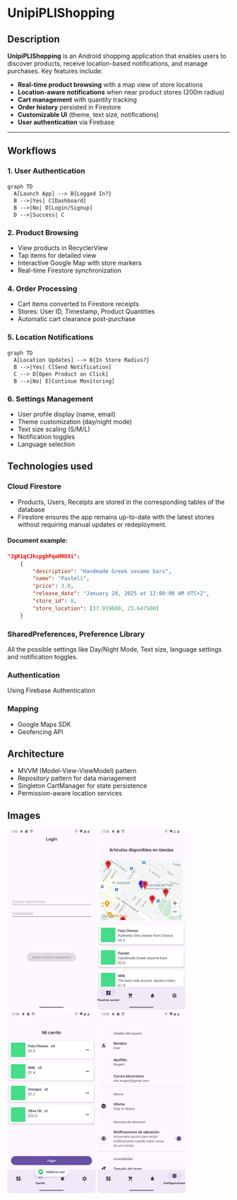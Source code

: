 # UnipiPLIShopping

## Description  
**UnipiPLIShopping** is an Android shopping application that enables users to discover products, receive location-based notifications, and manage purchases. Key features include:  
- **Real-time product browsing** with a map view of store locations  
- **Location-aware notifications** when near product stores (200m radius)  
- **Cart management** with quantity tracking  
- **Order history** persisted in Firestore  
- **Customizable UI** (theme, text size, notifications)  
- **User authentication** via Firebase  

---

## Workflows  

### 1. **User Authentication**  
```mermaid
graph TD
  A[Launch App] --> B{Logged In?}
  B -->|Yes| C[Dashboard]
  B -->|No| D[Login/Signup]
  D -->|Success| C
```
### 2. **Product Browsing**
- View products in RecyclerView
- Tap items for detailed view
- Interactive Google Map with store markers
- Real-time Firestore synchronization

### 4. **Order Processing**
- Cart items converted to Firestore receipts
- Stores: User ID, Timestamp, Product Quantities
- Automatic cart clearance post-purchase

### 5. **Location Notifications**
```mermaid
graph TD
  A[Location Updates] --> B{In Store Radius?}
  B -->|Yes| C[Send Notification]
  C --> D[Open Product on Click]
  B -->|No| E[Continue Monitoring]
```

### 6. **Settings Management**
- User profile display (name, email)
- Theme customization (day/night mode)
- Text size scaling (S/M/L)
- Notification toggles
- Language selection

## Technologies used
### Cloud Firestore
- Products, Users, Receipts are stored in the corresponding tables of the database
- Firestore ensures the app remains up-to-date with the latest stories without requiring manual updates or redeployment.

#### Document example:
```json
"JgK1qCJhcpghPqoHROXi": 
    {
        "description": "Handmade Greek sesame bars",
        "name": "Pasteli",
        "price": 3.0,
        "release_date": "January 28, 2025 at 12:00:00 AM UTC+2",
        "store_id": 8,
        "store_location": [37.939600, 23.647500]
    }
```
### SharedPreferences, Preference Library
All the possible settings like Day/Night Mode, Text size, language settings and notification toggles.

### Authentication
Using Firebase Authentication

### Mapping
- Google Maps SDK
- Geofencing API

## Architecture
- MVVM (Model-View-ViewModel) pattern
- Repository pattern for data management
- Singleton CartManager for state persistence
- Permission-aware location services

## Images
<img src="assets/shopping_login.png" width=200>
<img src="assets/shopping_dashboard.png" width=200>
<img src="assets/shopping_cart.png" width=200>
<img src="assets/shopping_settings.png" width=200>